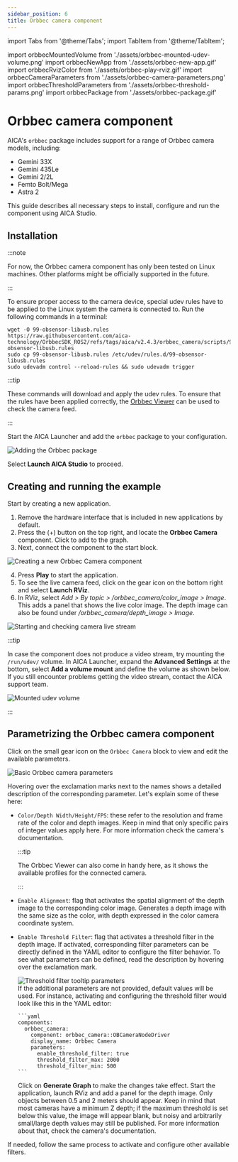 ```yaml
---
sidebar_position: 6
title: Orbbec camera component
---
```


import Tabs from '@theme/Tabs';
import TabItem from '@theme/TabItem';

import orbbecMountedVolume from './assets/orbbec-mounted-udev-volume.png'
import orbbecNewApp from './assets/orbbec-new-app.gif'
import orbbecRvizColor from './assets/orbbec-play-rviz.gif'
import orbbecCameraParameters from './assets/orbbec-camera-parameters.png'
import orbbecThresholdParameters from './assets/orbbec-threshold-params.png'
import orbbecPackage from './assets/orbbec-package.gif'

# Orbbec camera component

AICA's `orbbec` package includes support for a range of Orbbec camera models, including:

- Gemini 33X
- Gemini 435Le
- Gemini 2/2L
- Femto Bolt/Mega
- Astra 2

This guide describes all necessary steps to install, configure and run the component using AICA Studio.

## Installation

:::note

For now, the Orbbec camera component has only been tested on Linux machines. Other platforms might be officially
supported in the future.

:::

To ensure proper access to the camera device, special udev rules have to be applied to the Linux system the camera is
connected to. Run the following commands in a terminal:

```shell
wget -O 99-obsensor-libusb.rules https://raw.githubusercontent.com/aica-technology/OrbbecSDK_ROS2/refs/tags/aica/v2.4.3/orbbec_camera/scripts/99-obsensor-libusb.rules
sudo cp 99-obsensor-libusb.rules /etc/udev/rules.d/99-obsensor-libusb.rules
sudo udevadm control --reload-rules && sudo udevadm trigger
```

:::tip

These commands will download and apply the udev rules. To ensure that the rules have been applied correctly, the
[Orbbec Viewer](https://github.com/orbbec/OrbbecSDK/releases) can be used to check the camera feed.

:::

Start the AICA Launcher and add the `orbbec` package to your configuration.

<div class="text--center">
  <img src={orbbecPackage} alt="Adding the Orbbec package" />
</div>

Select **Launch AICA Studio** to proceed.

## Creating and running the example

Start by creating a new application.

1. Remove the hardware interface that is included in new applications by default.
2. Press the (+) button on the top right, and locate the **Orbbec Camera** component. Click to add to the graph.
3. Next, connect the component to the start block.

<div class="text--center">
  <img src={orbbecNewApp} alt="Creating a new Orbbec Camera component" />
</div>

4. Press **Play** to start the application.
5. To see the live camera feed, click on the gear icon on the bottom right and select **Launch RViz**.
6. In RViz, select _Add > By topic > /orbbec_camera/color_image > Image_. This adds a panel that shows the live color
   image. The depth image can also be found under _/orbbec_camera/depth_image > Image_.

<div class="text--center">
  <img src={orbbecRvizColor} alt="Starting and checking camera live stream" />
</div>

:::tip

In case the component does not produce a video stream, try mounting the `/run/udev/` volume. In AICA Launcher, expand
the **Advanced Settings** at the bottom, select **Add a volume mount** and define the volume as shown below. If you
still encounter problems getting the video stream, contact the AICA support team.

<div class="text--center">
  <img src={orbbecMountedVolume} alt="Mounted udev volume" />
</div>

:::

## Parametrizing the Orbbec camera component

Click on the small gear icon on the `Orbbec Camera` block to view and edit the available parameters.

<div class="text--center">
  <img src={orbbecCameraParameters} alt="Basic Orbbec camera parameters" />
</div>

Hovering over the exclamation marks next to the names shows a detailed description of the corresponding parameter. Let's
explain some of these here:

- `Color/Depth Width/Height/FPS`: these refer to the resolution and frame rate of the color and depth images. Keep in
  mind that only specific pairs of integer values apply here. For more information check the camera's documentation.

  :::tip

  The Orbbec Viewer can also come in handy here, as it shows the available profiles for the connected camera.

  :::

- `Enable Alignment`: flag that activates the spatial alignment of the depth image to the corresponding color image.
  Generates a depth image with the same size as the color, with depth expressed in the color camera coordinate system.
- `Enable Threshold Filter`: flag that activates a threshold filter in the depth image. If activated, corresponding
  filter parameters can be directly defined in the YAML editor to configure the filter behavior. To see what parameters
  can be defined, read the description by hovering over the exclamation mark. <div class="text--center">
  <img src={orbbecThresholdParameters} alt="Threshold filter tooltip parameters" /> </div> If the additional parameters
  are not provided, default values will be used. For instance, activating and configuring the threshold filter would
  look like this in the YAML editor:

      ```yaml
      components:
        orbbec_camera:
          component: orbbec_camera::OBCameraNodeDriver
          display_name: Orbbec Camera
          parameters:
            enable_threshold_filter: true
            threshold_filter_max: 2000
            threshold_filter_min: 500
      ```

  Click on **Generate Graph** to make the changes take effect. Start the application, launch RViz and add a panel for
  the depth image. Only objects between 0.5 and 2 meters should appear. Keep in mind that most cameras have a minimum Z
  depth; if the maximum threshold is set below this value, the image will appear blank, but noisy and arbitrarily
  small/large depth values may still be published. For more information about that, check the camera's documentation.

If needed, follow the same process to activate and configure other available filters.

